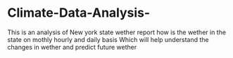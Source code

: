 # Climate-Data-Analysis-
This is an analysis of New york state wether report how is the wether in the state on mothly hourly and daily basis 
Which will help understand the changes in wether and predict future wether 
